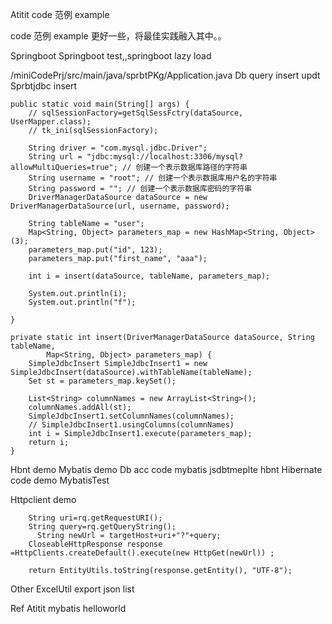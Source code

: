 Atitit code 范例 example  

 code 范例 example  更好一些，将最佳实践融入其中。。

Springboot
Springboot test,,springboot lazy load

/miniCodePrj/src/main/java/sprbtPKg/Application.java
Db query insert updt
Sprbtjdbc insert

	public static void main(String[] args) {
		// sqlSessionFactory=getSqlSessFctry(dataSource, UserMapper.class);
		// tk_ini(sqlSessionFactory);

		String driver = "com.mysql.jdbc.Driver";
		String url = "jdbc:mysql://localhost:3306/mysql?allowMultiQueries=true"; // 创建一个表示数据库路径的字符串
		String username = "root"; // 创建一个表示数据库用户名的字符串
		String password = ""; // 创建一个表示数据库密码的字符串
		DriverManagerDataSource dataSource = new DriverManagerDataSource(url, username, password);

		String tableName = "user";
		Map<String, Object> parameters_map = new HashMap<String, Object>(3);
		parameters_map.put("id", 123);
		parameters_map.put("first_name", "aaa");

		int i = insert(dataSource, tableName, parameters_map);

		System.out.println(i);
		System.out.println("f");

	}

	private static int insert(DriverManagerDataSource dataSource, String tableName,
			Map<String, Object> parameters_map) {
		SimpleJdbcInsert SimpleJdbcInsert1 = new SimpleJdbcInsert(dataSource).withTableName(tableName);
		Set st = parameters_map.keySet();

		List<String> columnNames = new ArrayList<String>();
		columnNames.addAll(st);
		SimpleJdbcInsert1.setColumnNames(columnNames);
		// SimpleJdbcInsert1.usingColumns(columnNames)
		int i = SimpleJdbcInsert1.execute(parameters_map);
		return i;
	}

Hbnt demo
Mybatis demo
Db acc code mybatis jsdbtmeplte hbnt
Hibernate code demo
MybatisTest


Httpclient demo
 	
    	String uri=rq.getRequestURI();
    	String query=rq.getQueryString();     
          String newUrl = targetHost+uri+"?"+query;
		CloseableHttpResponse response =HttpClients.createDefault().execute(new HttpGet(newUrl)) ;    

        return EntityUtils.toString(response.getEntity(), "UTF-8");
Other
ExcelUtil    export json list









Ref
Atitit mybatis helloworld

